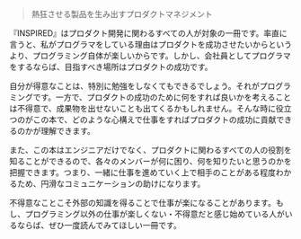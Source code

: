 > 熱狂させる製品を生み出すプロダクトマネジメント

『INSPIRED』はプロダクト開発に関わるすべての人が対象の一冊です。率直に言うと、私がプログラマをしている理由はプロダクトを成功させたいからというより、プログラミング自体が楽しいからです。しかし、会社員としてプログラマをするならば、目指すべき場所はプロダクトの成功です。

自分が得意なことは、特別に勉強をしなくてもできるでしょう。それがプログラミングです。一方で、プロダクトの成功のために何をすれば良いかを考えることは不得意で、成果物を出せないことも出てくるかもしれません。そんな時に役立つのがこの本で、どのような心構えで仕事をすればプロダクトの成功に貢献できるのかが理解できます。

また、この本はエンジニアだけでなく、プロダクトに関わるすべての人の役割を知ることができるので、各々のメンバーが何に困り、何を知りたいと思うのかを把握できます。つまり、一緒に仕事を進めていく上で相手のことがある程度わかるため、円滑なコミュニケーションの助けになります。

不得意なことこそ外部の知識を得ることで仕事が楽になることがあります。もし、プログラミング以外の仕事が楽しくない・不得意だと感じ始めている人がいるならば、ぜひ一度読んでみてほしい一冊です。